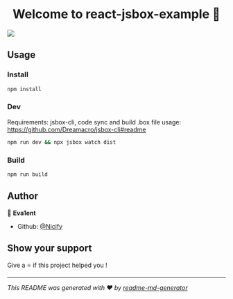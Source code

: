 <h1 align="center">Welcome to react-jsbox-example 👋</h1>
<p>
  <img src="https://img.shields.io/badge/version-1.0.0-blue.svg?cacheSeconds=2592000" />
</p>

## Usage

### Install

```sh
npm install
```

### Dev

Requirements: jsbox-cli, code sync and build .box file
usage: https://github.com/Dreamacro/jsbox-cli#readme

```sh
npm run dev && npx jsbox watch dist
```

### Build

```sh
npm run build
```

## Author

👤 **Eva1ent**

- Github: [@Nicify](https://github.com/Nicify)

## Show your support

Give a ⭐️ if this project helped you !

---

_This README was generated with ❤️ by [readme-md-generator](https://github.com/kefranabg/readme-md-generator)_
